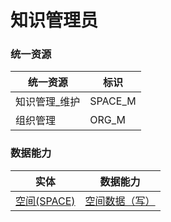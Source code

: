 # 知识管理员 <!-- {docsify-ignore-all} -->



### 统一资源

|统一资源|标识|
|---|---|
|知识管理_维护|SPACE_M|
|组织管理|ORG_M|



### 数据能力

|实体|数据能力|
|---|---|
|[空间(SPACE)](module/Wiki/space)|<a href ="#/module/Wiki/space#space-all_w">空间数据（写）</a>|




